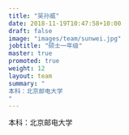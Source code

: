 ```yaml
---
title: "吴孙威"
date: 2018-11-19T10:47:58+10:00
draft: false
image: "images/team/sunwei.jpg"
jobtitle: "硕士一年级"
master: true
promoted: true
weight: 12
layout: team
summary: "
本科：北京邮电大学
"
---
```


本科：北京邮电大学
